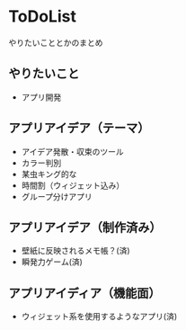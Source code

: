 # ToDoList
やりたいこととかのまとめ

## やりたいこと
- アプリ開発

## アプリアイデア（テーマ）
- アイデア発散・収束のツール
- カラー判別
- 某虫キング的な
- 時間割（ウィジェット込み）
- グループ分けアプリ

## アプリアイデア（制作済み）
- 壁紙に反映されるメモ帳？(済)
- 瞬発力ゲーム(済)

## アプリアイディア（機能面）
- ウィジェット系を使用するようなアプリ(済)
